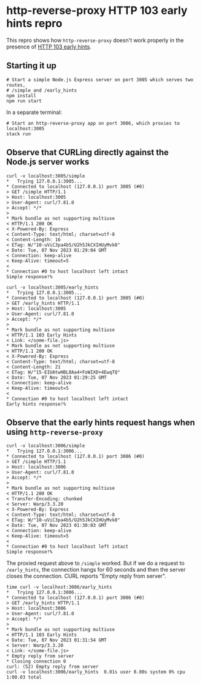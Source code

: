 http-reverse-proxy HTTP 103 early hints repro
==================

This repro shows how `http-reverse-proxy` doesn't work properly in the presence of [HTTP 103 early hints](https://developer.mozilla.org/en-US/docs/Web/HTTP/Status/103).

## Starting it up

``` shell
# Start a simple Node.js Express server on port 3005 which serves two routes,
# /simple and /early_hints
npm install
npm run start
```

In a separate terminal:

``` shell
# Start an http-reverse-proxy app on port 3006, which proxies to localhost:3005
stack run
```

## Observe that CURLing directly against the Node.js server works

``` shell
curl -v localhost:3005/simple
*   Trying 127.0.0.1:3005...
* Connected to localhost (127.0.0.1) port 3005 (#0)
> GET /simple HTTP/1.1
> Host: localhost:3005
> User-Agent: curl/7.81.0
> Accept: */*
>
* Mark bundle as not supporting multiuse
< HTTP/1.1 200 OK
< X-Powered-By: Express
< Content-Type: text/html; charset=utf-8
< Content-Length: 16
< ETag: W/"10-uViC3pa4b5/U2h5JkCXIHUyMvk0"
< Date: Tue, 07 Nov 2023 01:29:04 GMT
< Connection: keep-alive
< Keep-Alive: timeout=5
<
* Connection #0 to host localhost left intact
Simple response!%
```

``` shell
curl -v localhost:3005/early_hints
*   Trying 127.0.0.1:3005...
* Connected to localhost (127.0.0.1) port 3005 (#0)
> GET /early_hints HTTP/1.1
> Host: localhost:3005
> User-Agent: curl/7.81.0
> Accept: */*
>
* Mark bundle as not supporting multiuse
< HTTP/1.1 103 Early Hints
< Link: </some-file.js>
* Mark bundle as not supporting multiuse
< HTTP/1.1 200 OK
< X-Powered-By: Express
< Content-Type: text/html; charset=utf-8
< Content-Length: 21
< ETag: W/"15-EIUAtwHBL8Aa4+FoWIXD+4EwqTQ"
< Date: Tue, 07 Nov 2023 01:29:25 GMT
< Connection: keep-alive
< Keep-Alive: timeout=5
<
* Connection #0 to host localhost left intact
Early hints response!%
```

## Observe that the early hints request hangs when using `http-reverse-proxy`

``` shell
curl -v localhost:3006/simple
*   Trying 127.0.0.1:3006...
* Connected to localhost (127.0.0.1) port 3006 (#0)
> GET /simple HTTP/1.1
> Host: localhost:3006
> User-Agent: curl/7.81.0
> Accept: */*
>
* Mark bundle as not supporting multiuse
< HTTP/1.1 200 OK
< Transfer-Encoding: chunked
< Server: Warp/3.3.20
< X-Powered-By: Express
< Content-Type: text/html; charset=utf-8
< ETag: W/"10-uViC3pa4b5/U2h5JkCXIHUyMvk0"
< Date: Tue, 07 Nov 2023 01:30:03 GMT
< Connection: keep-alive
< Keep-Alive: timeout=5
<
* Connection #0 to host localhost left intact
Simple response!%
```

The proxied request above to `/simple` worked. But if we do a request to `/early_hints`, the connection hangs for 60 seconds and then the server closes the connection. CURL reports "Empty reply from server".

``` shell
time curl -v localhost:3006/early_hints
*   Trying 127.0.0.1:3006...
* Connected to localhost (127.0.0.1) port 3006 (#0)
> GET /early_hints HTTP/1.1
> Host: localhost:3006
> User-Agent: curl/7.81.0
> Accept: */*
>
* Mark bundle as not supporting multiuse
< HTTP/1.1 103 Early Hints
< Date: Tue, 07 Nov 2023 01:31:54 GMT
< Server: Warp/3.3.20
< Link: </some-file.js>
* Empty reply from server
* Closing connection 0
curl: (52) Empty reply from server
curl -v localhost:3006/early_hints  0.01s user 0.00s system 0% cpu 1:00.03 total
```
